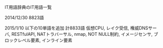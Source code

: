 IT用語辞典のIT用語一覧

2014/12/30 8823語

2015/1/10 以下の10単語を追加 計8833語
仮想CPU, レイク受信, 権威DNSサーバ, RESTfulAPI, NATトラバーサル, nmap, NOT NULL制約, イメージセンサ, ブロックレベル要素, インライン要素

